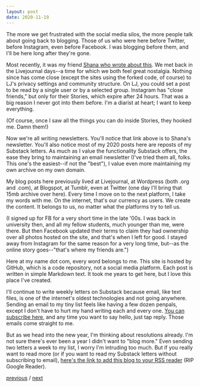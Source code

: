 ```yaml
---
layout: post
date: 2020-11-19
---
```


The more we get frustrated with the social media silos, the more people talk about going back to blogging. Those of us who were here before Twitter, before Instagram, even before Facebook. I was blogging before them, and I'll be here long after they're gone. 

Most recently, it was my friend [Shana who wrote about this](https://shana.substack.com/p/back-to-blogging). We met back in the Livejournal days--a time for which we both feel great nostalgia. Nothing since has come close (except the sites using the forked code, of course) to LJ's privacy settings and community structure. On LJ, you could set a post to be read by a single user or by a selected group. Instagram has "close friends," but only for their Stories, which expire after 24 hours. That was a big reason I never got into them before. I'm a diarist at heart; I want to keep everything.

(Of course, once I saw all the things you can do inside Stories, they hooked me. Damn them!)

Now we're all writing newsletters. You'll notice that link above is to Shana's newsletter. You'll also notice most of my 2020 posts here are reposts of my Substack letters. As much as I value the functionality Substack offers, the ease they bring to maintaining an email newsletter (I've tried them all, folks. This one's the easiest--if not the "best"), I value even more maintaining my own archive on my own domain. 

My blog posts here previously lived at Livejournal, at Wordpress (both .org and .com), at Blogspot, at Tumblr, even at Twitter (one day I'll bring that 15mb archive over here). Every time I move on to the next platform, I take my words with me. On the internet, that's our currency as users. We create the content. It belongs to us, no matter what the platforms try to tell us.

(I signed up for FB for a very short time in the late '00s. I was back in university then, and all my fellow students, much younger than me, were there. But then Facebook updated their terms to claim they had ownership over all photos hosted on the site, and that's when I left for good. I stayed away from Instagram for the same reason for a very long time, but--as the online story goes--"that's where my friends are.")

Here at my name dot com, every word belongs to me. This site is hosted by GitHub, which is a code repository, not a social media platform. Each post is written in simple Markdown text. It took me years to get here, but I love this place I've created. 

I'll continue to write weekly letters on Substack because email, like text files, is one of the internet's oldest technologies and not going anywhere. Sending an email to my tiny list feels like having a few dozen penpals, except I don't have to hurt my hand writing each and every one. [You can subscribe here](https://jessdriscoll.substack.com), and any time you want to say hello, just tap reply. Those emails come straight to me.

But as we head into the new year, I'm thinking about resolutions already. I'm not sure there's ever been a year I didn't want to "blog more." Even sending two letters a week to my list, I worry I'm intruding too much. But if you really want to read more (or if you want to read my Substack letters without subscribing to email), [here's the link to add this blog to your RSS reader](http://jessdriscoll.com/blog/atom.xml) (RIP Google Reader). 

<a href="{{page.previous.url}}">previous</a> / <a href="{{page.next.url}}">next</a>
